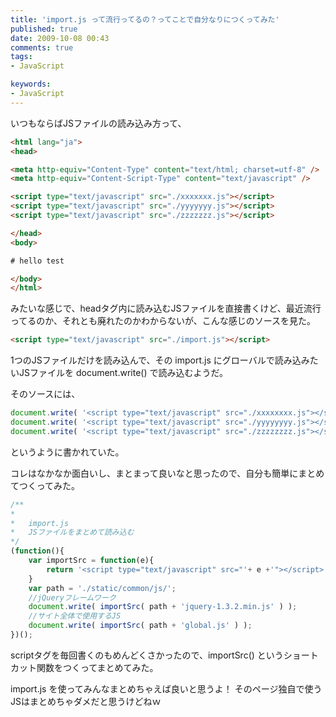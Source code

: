 ```yaml
---
title: 'import.js って流行ってるの？ってことで自分なりにつくってみた'
published: true
date: 2009-10-08 00:43
comments: true
tags:
- JavaScript

keywords:
- JavaScript
---
```

いつもならばJSファイルの読み込み方って、

```html
<html lang="ja">
<head>

<meta http-equiv="Content-Type" content="text/html; charset=utf-8" />
<meta http-equiv="Content-Script-Type" content="text/javascript" />

<script type="text/javascript" src="./xxxxxxx.js"></script>
<script type="text/javascript" src="./yyyyyyy.js"></script>
<script type="text/javascript" src="./zzzzzzz.js"></script>

</head>
<body>

# hello test

</body>
</html>
```

みたいな感じで、headタグ内に読み込むJSファイルを直接書くけど、最近流行ってるのか、それとも廃れたのかわからないが、こんな感じのソースを見た。
```html
<script type="text/javascript" src="./import.js"></script>
```

1つのJSファイルだけを読み込んで、その import.js にグローバルで読み込みたいJSファイルを document.write() で読み込むようだ。

そのソースには、
```js
document.write( '<script type="text/javascript" src="./xxxxxxxx.js"></script>' );
document.write( '<script type="text/javascript" src="./yyyyyyyy.js"></script>' );
document.write( '<script type="text/javascript" src="./zzzzzzzz.js"></script>' );
```

というように書かれていた。

コレはなかなか面白いし、まとまって良いなと思ったので、自分も簡単にまとめてつくってみた。
```js
/**
*
*	import.js
*	JSファイルをまとめて読み込む
*/
(function(){
	var importSrc = function(e){
		return '<script type="text/javascript" src="'+ e +'"></script>' + "\n";
	}
	var path = './static/common/js/';
	//jQueryフレームワーク
	document.write( importSrc( path + 'jquery-1.3.2.min.js' ) );
	//サイト全体で使用するJS
	document.write( importSrc( path + 'global.js' ) );
})();
```

scriptタグを毎回書くのもめんどくさかったので、importSrc() というショートカット関数をつくってまとめてみた。

import.js を使ってみんなまとめちゃえば良いと思うよ！
そのページ独自で使うJSはまとめちゃダメだと思うけどねｗ